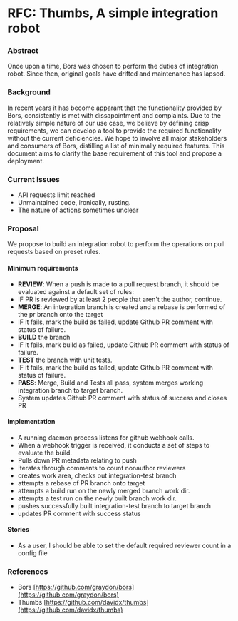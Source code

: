 # RFC: Thumbs, A simple integration robot

### Abstract

Once upon a time, Bors was chosen to perform the duties of integration robot.
Since then, original goals have drifted and maintenance has lapsed. 

### Background

In recent years it has become apparant that the functionality provided by Bors, consistently is met with dissapointment and complaints.
Due to the relatively simple nature of our use case, we believe by defining crisp requirements, we can develop a tool to provide the required functionality without the current deficiencies.
We hope to involve all major stakeholders and consumers of Bors, distilling a list of minimally required features. 
This document aims to clarify the base requirement of this tool and propose a deployment.

### Current Issues

- API requests limit reached
- Unmaintained code, ironically, rusting.
- The nature of actions sometimes unclear

### Proposal

We propose to build an integration robot to perform the operations on pull requests based on preset rules.


#### Minimum requirements

- **REVIEW**: When a push is made to a pull request branch, it should be evaluated against a default set of rules:
-  IF PR is reviewed by at least 2 people that aren't the author, continue.
- **MERGE**: An integration branch is created and a rebase is performed of the pr branch onto the target
- IF it fails, mark the build as failed, update Github PR comment with status of failure.
- **BUILD** the branch
- IF it fails, mark build as failed, update Github PR comment with status of failure.
- **TEST** the branch with unit tests.
- IF it fails, mark the build as failed, update Github PR comment with status of failure.
- **PASS**: Merge, Build and Tests all pass, system merges working integration branch to target branch. 
- System updates Github PR comment with status of success and closes PR

#### Implementation 

- A running daemon process listens for github webhook calls.
- When a webhook trigger is received, it conducts a set of steps to evaluate the build.
- Pulls down PR metadata relating to push
- Iterates through comments to count nonauthor reviewers
- creates work area, checks out integration-test branch
- attempts a rebase of PR branch onto target
- attempts a build run on the newly merged branch work dir.
- attempts a test run on the newly built branch work dir.
- pushes successfully built integration-test branch to target branch
- updates PR comment with success status

#### Stories
- As a user, I should be able to set the default required reviewer count in a config file

### References

- Bors [https://github.com/graydon/bors](https://github.com/graydon/bors)
- Thumbs [https://github.com/davidx/thumbs](https://github.com/davidx/thumbs)
